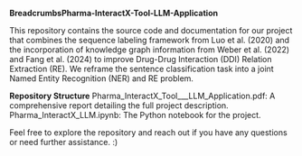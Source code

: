 
**BreadcrumbsPharma-InteractX-Tool-LLM-Application**

This repository contains the source code and documentation for our project that combines the sequence labeling framework from Luo et al. (2020) 
and the incorporation of knowledge graph information from Weber et al. (2022) and Fang et al. (2024) to improve Drug-Drug Interaction (DDI) 
Relation Extraction (RE). We reframe the sentence classification task into a joint Named Entity Recognition (NER) and RE problem.

**Repository Structure**
Pharma_InteractX_Tool___LLM_Application.pdf: A comprehensive report detailing the full project description.
Pharma_InteractX_LLM.ipynb: The Python notebook for the project.

Feel free to explore the repository and reach out if you have any questions or need further assistance.  :) 






